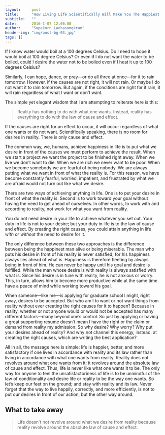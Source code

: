 ```yaml
---
layout:     post
title:      "How Living Life Scientifically Will Make You The Happiest Person Alive"
subtitle:   ""
date:       2016-1-07 12:00:00
author:     "Supakorn Laohasongkram"
header-img: "img/post-bg-03.jpg"
tags: []
---
```


<p>If I know water would boil at a 100 degrees Celsius. Do I need to hope it would boil at 100 degree Celsius? Or even if I do not want the water to be boiled, could I desire the water not to be boiled even if I heat it up to 100 degrees Celsius?</p>

<p>Similarly, I can hope, dance, or pray—or do all three at once—for it to rain tomorrow. However, if the causes are not right, it will not rain. Or maybe I do not want it to rain tomorrow. But again, if the conditions are right for it rain, it will rain regardless of what I want or don’t want.</p>

<p>The simple yet elegant wisdom that I am attempting to reiterate here is this:</p>

<blockquote>Reality has nothing to do with what one wants. Instead, reality has everything to do with the law of cause and effect.</blockquote> 

<p>If the causes are right for an effect to occur, it will occur regardless of what one wants or do not want. Scientifically speaking, there is no room for desires in reality. There is only cause and effect.</p>

<p>The common way, we, humans, achieve happiness in life is to put what we desire in front of the causes we must perform to achieve the result. When we start a project we want the project to be finished right away. When we live we don’t want to die. When we are rich we never want to be poor. When we become somebody we are fearful of being nobody. We are always putting what we want in front of what the reality is. For this reason, we have become constantly fearful, worried, impatient, and frustrated by what we are afraid would not turn out like what we desire.</p>

<p>There are two ways of achieving anything in life. One is to put your desire in front of what the reality is. Second is to work toward your goal without having the need to get ahead of ourselves. In other words, to work with and according to reality, not work for what you want from reality.</p>

<p>You do not need desire in your life to achieve whatever you set out. Your duty in life is not to your desire; but your duty in life is to the law of cause and effect. By creating the right causes, you could attain anything in life <em>with or without</em> the need to desire for it.</p>

<p>The only difference between these two approaches is the difference between being the happinest man alive or being miserable. The man who puts his desire in front of his reality is never satisfied, for his happiness always lies ahead of what is. Happiness is therefore fleeting by always being in front of him. He can never be happy until his goal and desire is fulfilled. While the man whose desire is with reality is always satisfied with what is. Since his desire is in tune with reality, he is not anxious or worry. This, in turn, allows him to become more productive while at the same time have a peace of mind while working toward his goal.</p>

<p>When someone—like me—is applying for graduate school I might, right away, desires to be accepted. But who am I to want or not want things from reality without ever creating the right causes for it to happen? Because in reality, whether or not anyone would or would not be accepted has many different factors—many beyond one’s control. So just by applying or having a great supporting resume doesn’t mean I have the right or the claim or demand from reality my admission. So why desire? Why worry? Why put your desires ahead of reality? And why not channel this energy, instead, at creating the right causes, which are writing the best application?</p>

<p>All in all, the message here is simple: life is happier, better, and more satisfactory if one lives in accordance with reality and its law rather than living in accordance with what one wants from reality. Reality does not revolves around what one wants from it; it revolves around the absolute law of cause and effect. Thus, life is never like what one wants it to be. The only way for anyone to feel the unsatisfactoriness of life is to be unmindful of the law of conditionality and desire life or reality to be the way one wants. So let’s keep our feet on the ground; and stay with reality and its law. Never forget that the way to live happily, correctly, and more efficiently, is not to put our desires in front of our action, but the other way around.</p>

<h2 class="section-heading">What to take away</h2>

<blockquote>
	Life doesn't not revolve around what we desire from reality because reality revolve around the absolute law of cause and effect.
</blockquote>